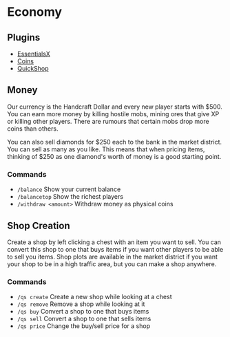 # Economy

## Plugins

* [EssentialsX](https://www.spigotmc.org/resources/essentialsx.9089/)
* [Coins](https://www.spigotmc.org/resources/coins.33382/)
* [QuickShop](https://www.spigotmc.org/resources/quickshop.18676/)

## Money

Our currency is the Handcraft Dollar and every new player starts with $500. You can earn more money by killing hostile mobs, mining ores that give XP or killing other players. There are rumours that certain mobs drop more coins than others.

You can also sell diamonds for $250 each to the bank in the market district. You can sell as many as you like. This means that when pricing items, thinking of $250 as one diamond's worth of money is a good starting point.

### Commands
* `/balance` Show your current balance
* `/balancetop` Show the richest players
* `/withdraw <amount>` Withdraw money as physical coins

## Shop Creation

Create a shop by left clicking a chest with an item you want to sell. You can convert this shop to one that buys items if you want other players to be able to sell you items. Shop plots are available in the market district if you want your shop to be in a high traffic area, but you can make a shop anywhere.

### Commands
* `/qs create` Create a new shop while looking at a chest
* `/qs remove` Remove a shop while looking at it
* `/qs buy` Convert a shop to one that buys items
* `/qs sell` Convert a shop to one that sells items
* `/qs price` Change the buy/sell price for a shop

